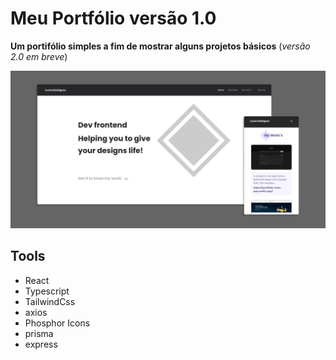 # Meu Portfólio versão 1.0

**Um portifólio simples a fim de mostrar alguns projetos básicos**
 (*versão 2.0 em breve*)

![image](https://github.com/LucasSousa09/portfolio/blob/main/web/src/assets/project_presentation.png)

## Tools
- React
- Typescript
- TailwindCss
- axios
- Phosphor Icons 
- prisma
- express
